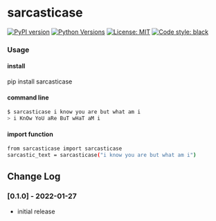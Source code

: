 #  sarcasticase

[![PyPI version](https://img.shields.io/pypi/v/sarcasticase)](https://pypi.org/project/sarcasticase/)
[![Python Versions](https://img.shields.io/pypi/pyversions/sarcasticase)](https://pypi.org/project/sarcasticase/)
[![License: MIT](https://img.shields.io/badge/License-MIT-yellow.svg)](https://opensource.org/licenses/MIT)
[![Code style: black](https://img.shields.io/badge/code%20style-black-000000.svg)](https://github.com/psf/black)

### Usage

#### install
pip install sarcasticase

#### command line
```sh
$ sarcasticase i know you are but what am i
> i KnOw YoU aRe BuT wHaT aM i
```

#### import function
```sh
from sarcasticase import sarcasticase
sarcastic_text = sarcasticase("i know you are but what am i")
```

## Change Log

### [0.1.0] - 2022-01-27

- initial release
